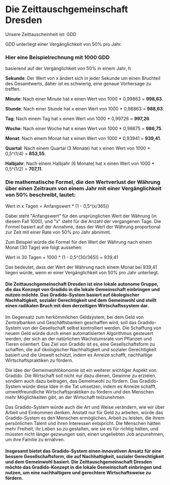  
# Die Zeittauschgemeinschaft Dresden 

Unsere Zeittauscheinheit ist: GDD



GDD unterliegt einer Vergänglichkeit von 50% pro Jahr.

### Hier eine Beispielrechnung mit 1000 GDD

basierend auf der Vergänglichkeit von 50% in einem Jahr, h 

**Sekunde**: Der Wert von x ändert sich in jeder Sekunde um einen Bruchteil des Gesamtwerts, daher ist es schwierig, eine genaue Vorhersage zu treffen.

**Minute**: Nach einer Minute hat x einen Wert von 1000 * 0,99863 = **998,63**.

**Stunde**: Nach einer Stunde hat x einen Wert von 1000 * 0,98863 = **988,63**.

**Tag**: Nach einem Tag hat x einen Wert von 1000 * 0,99726 = **997,26**.

**Woche**: Nach einer Woche hat x einen Wert von 1000 * 0,98675 = **986,75**.

**Monat**: Nach einem Monat hat x einen Wert von 1000 * 0,93941 = **939,41**.

**Quartal**: Nach einem Quartal (3 Monate) hat x einen Wert von 1000 * 0,5^(1/4) = **853,55**.

**Halbjahr**: Nach einem Halbjahr (6 Monate) hat x einen Wert von 1000 * 0,5^(1/2) = **707,11**.


### Die mathematische Formel, die den Wertverlust der Währung über einen Zeitraum von einem Jahr mit einer Vergänglichkeit von 50% beschreibt, lautet:

Wert in x Tagen = Anfangswert * (1 - 0,5^(x/365))

Dabei steht "Anfangswert" für den ursprünglichen Wert der Währung (in diesem Fall 1000), und "x" steht für die Anzahl der vergangenen Tage. Die Formel basiert auf der Annahme, dass der Wert der Währung proportional zur Zeit mit einer Rate von 50% pro Jahr abnimmt.

Zum Beispiel würde die Formel für den Wert der Währung nach einem Monat (30 Tage) wie folgt aussehen:

Wert in 30 Tagen = 1000 * (1 - 0,5^(30/365)) = 939,41

Das bedeutet, dass der Wert der Währung nach einem Monat bei 939,41 liegen würde, wenn er einer Vergänglichkeit von 50% pro Jahr unterliegt.



#### Die Zeittauschgemeinschaft Dresden ist eine lokale autonome Gruppe, die das Konzept von Gradido in die lokale Gemeinschaft einbringen und nutzen möchte. Das Gradido-System basiert auf ökologischer Nachhaltigkeit, sozialer Gerechtigkeit und dem Gemeinwohl und stellt einen radikalen Bruch mit dem derzeitigen Wirtschaftssystem dar.

Im Gegensatz zum herkömmlichen Geldsystem, bei dem Geld von Zentralbanken und Geschäftsbanken geschaffen wird, soll das Gradido-System von der Gesellschaft selbst kontrolliert werden. Die Schaffung von neuem Geld würde durch einen automatisierten Algorithmus gesteuert werden, der sich an der natürlichen Wachstumsrate von Pflanzen und Tieren orientiert. Das Ziel von Gradido ist es, eine Gesellschaftsform zu schaffen, die auf ökologischer Nachhaltigkeit und sozialer Gerechtigkeit basiert und die Umwelt schützt, indem es Anreize schafft, nachhaltige Wirtschaftspraktiken zu fördern.

Die Idee der Gemeinwohlökonomie ist ein weiterer wichtiger Aspekt von Gradido. Die Wirtschaft soll nicht nur dazu dienen, Gewinne zu erzielen, sondern auch dazu beitragen, das Gemeinwohl zu fördern. Das Gradido-System würde diese Idee in die Tat umsetzen, indem es Anreize schafft, umweltfreundliche Wirtschaftspraktiken zu fördern und den Menschen mehr Möglichkeiten gibt, an der Wirtschaft teilzunehmen.

Das Gradido-System würde auch die Art und Weise verändern, wie wir über Arbeit und Einkommen denken. Anstatt nur für Geld zu arbeiten, würde das Gradido-System es den Menschen ermöglichen, Arbeit zu leisten, die ihrem persönlichen Talent und ihren Interessen entspricht. Die Menschen hätten mehr Freiheit, ihr Leben so zu gestalten, wie sie es für richtig halten, und müssten nicht länger gezwungen sein, einen ungeliebten Job anzunehmen, um ihre Familie zu ernähren.

#### Insgesamt bietet das Gradido-System einen innovativen Ansatz für eine bessere Gesellschaftsform, die auf Nachhaltigkeit, sozialer Gerechtigkeit und dem Gemeinwohl basiert. Die Zeittauschgemeinschaft Dresden möchte das Gradido-Konzept in die lokale Gemeinschaft einbringen und nutzen, um eine nachhaltigere und gerechtere Wirtschaftsweise zu fördern.


